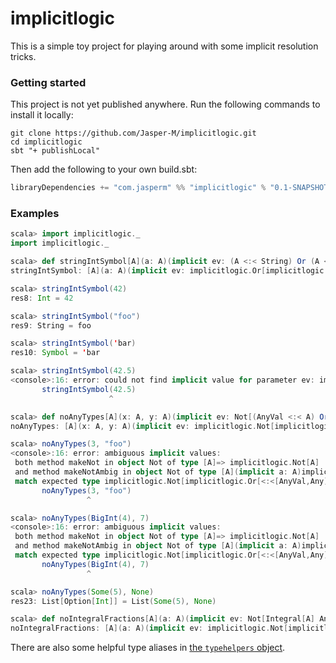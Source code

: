 # implicitlogic

This is a simple toy project for playing around with some implicit resolution tricks.

### Getting started

This project is not yet published anywhere. Run the following commands to install it locally:

```
git clone https://github.com/Jasper-M/implicitlogic.git
cd implicitlogic
sbt "+ publishLocal"
```

Then add the following to your own build.sbt:

```scala
libraryDependencies += "com.jasperm" %% "implicitlogic" % "0.1-SNAPSHOT"
```

### Examples

```scala
scala> import implicitlogic._
import implicitlogic._

scala> def stringIntSymbol[A](a: A)(implicit ev: (A <:< String) Or (A <:< Int) Or (A <:< Symbol)): A = a
stringIntSymbol: [A](a: A)(implicit ev: implicitlogic.Or[implicitlogic.Or[<:<[A,String],<:<[A,Int]],<:<[A,Symbol]])A

scala> stringIntSymbol(42)
res8: Int = 42

scala> stringIntSymbol("foo")
res9: String = foo

scala> stringIntSymbol('bar)
res10: Symbol = 'bar

scala> stringIntSymbol(42.5)
<console>:16: error: could not find implicit value for parameter ev: implicitlogic.Or[implicitlogic.Or[<:<[Double,String],<:<[Double,Int]],<:<[Double,Symbol]]
       stringIntSymbol(42.5)
                      ^

scala> def noAnyTypes[A](x: A, y: A)(implicit ev: Not[(AnyVal <:< A) Or (AnyRef <:< A)]) = List(x,y)
noAnyTypes: [A](x: A, y: A)(implicit ev: implicitlogic.Not[implicitlogic.Or[<:<[AnyVal,A],<:<[AnyRef,A]]])List[A]

scala> noAnyTypes(3, "foo")
<console>:16: error: ambiguous implicit values:
 both method makeNot in object Not of type [A]=> implicitlogic.Not[A]
 and method makeNotAmbig in object Not of type [A](implicit a: A)implicitlogic.Not[A]
 match expected type implicitlogic.Not[implicitlogic.Or[<:<[AnyVal,Any],<:<[AnyRef,Any]]]
       noAnyTypes(3, "foo")
                 ^

scala> noAnyTypes(BigInt(4), 7)
<console>:16: error: ambiguous implicit values:
 both method makeNot in object Not of type [A]=> implicitlogic.Not[A]
 and method makeNotAmbig in object Not of type [A](implicit a: A)implicitlogic.Not[A]
 match expected type implicitlogic.Not[implicitlogic.Or[<:<[AnyVal,Any],<:<[AnyRef,Any]]]
       noAnyTypes(BigInt(4), 7)
                 ^

scala> noAnyTypes(Some(5), None)
res23: List[Option[Int]] = List(Some(5), None)

scala> def noIntegralFractions[A](a: A)(implicit ev: Not[Integral[A] And Fractional[A]]): A = a
noIntegralFractions: [A](a: A)(implicit ev: implicitlogic.Not[implicitlogic.And[Integral[A],Fractional[A]]])A
```

There are also some helpful type aliases in [the `typehelpers` object](https://github.com/Jasper-M/implicitlogic/blob/master/src/main/scala/implicitlogic/typehelpers.scala).
